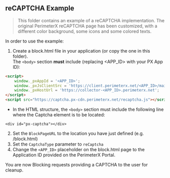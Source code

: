 reCAPTCHA Example 
-----------------
> This folder contains an example of a reCAPTCHA implementation. The original PerimeterX reCAPTCHA page has been customized, with a different color background, some icons and some colored texts.

In order to use the example:

1. Create a block.html file in your application (or copy the one in this folder).   
 The `<body>` section **must** include (replacing <APP_ID> with your  PX App ID):

```html
<script>
    window._pxAppId = '<APP_ID>';
    window._pxJsClientSrc = 'https://client.perimeterx.net/<APP_ID>/main.min.js';
    window._pxHostUrl = 'https://collector-<APP_ID>.perimeterx.net';
</script>
<script src="https://captcha.px-cdn.perimeterx.net/recaptcha.js"></script>
```
* In the HTML structure, the `<body>` section must include the following line where the Captcha element is to be located:

```
<div id="px-captcha"></div>
```

2. Set the `BlockPageURL` to the location you have just defined (e.g. /block.html)
3. Set the `CaptchaType` parameter to `reCaptcha`
4. Change the `<APP_ID>` placeholder on the block.html page to the Application ID provided on the PerimeterX Portal.

You are now Blocking requests providing a CAPTCHA to the user for cleanup.
